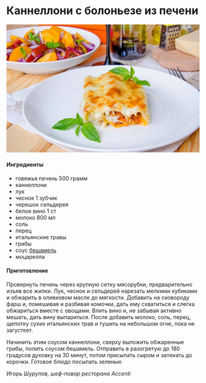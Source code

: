 ﻿---
image: ../../pics/1892-c058f5.jpg
---
# Каннеллони с болоньезе из печени

![Каннеллони с болоньезе из печени](../../pics/1892-c058f5.jpg)

#### Ингредиенты

* говяжья печень 500 грамм
* каннеллони
* лук
* чеснок 1 зубчик
* черешок сельдерея
* белое вино 1 ст
* молоко 800 мл
* соль
* перец
* итальянские травы
* грибы
* соус [бешамель](https://mars9n9.github.io/%D0%A1%D0%BE%D1%83%D1%81%D1%8B/besciamella.html)
* моцарелла

#### Приготовление

Провернуть печень через крупную сетку мясорубки, предварительно изъяв все жилки. Лук, чеснок и сельдерей нарезать мелкими кубиками и обжарить в оливковом масле до мягкости. Добавить на сковороду фарш и, помешивая и разбивая комочки, дать ему схватиться и слегка обжариться вместе с овощами. Влить вино и, не забывая активно мешать, дать вину выпариться. После добавить молоко, соль, перец, щепотку сухих итальянских трав и тушить на небольшом огне, пока не загустеет.

Начинить этим соусом каннеллони, сверху выложить обжаренные грибы, полить соусом бешамель. Отправить в разогретую до 180 градусов духовку на 30 минут, потом присыпать сыром и запекать до корочки. Готовое блюдо посыпать зеленью

*Игорь Шурупов, шеф-повар ресторана Accenti*
